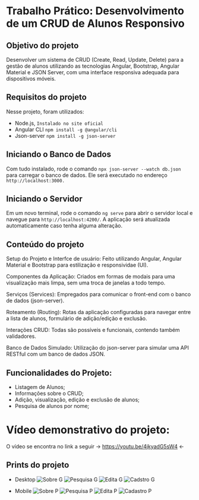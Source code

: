 # Trabalho Prático: Desenvolvimento de um CRUD de Alunos Responsivo

## Objetivo do projeto
Desenvolver um sistema de CRUD (Create, Read, Update, Delete) para a gestão 
de alunos utilizando as tecnologias Angular, Bootstrap, Angular Material e JSON Server, 
com uma interface responsiva adequada para dispositivos móveis.

## Requisitos do projeto
Nesse projeto, foram utilizados: 
- Node.js, `Instalado no site oficial`
- Angular CLI `npm install -g @angular/cli`
- Json-server `npm install -g json-server`

## Iniciando o Banco de Dados

Com tudo instalado, rode o comando `npx json-server --watch db.json` para carregar o banco de dados.
Ele será executado no endereço `http://localhost:3000.`

## Iniciando o Servidor

Em um novo terminal, rode o comando `ng serve` para abrir o servidor local e navegue para `http://localhost:4200/`. 
A aplicação será atualizada automaticamente caso tenha alguma alteração.


## Conteúdo do projeto

Setup do Projeto e Interfce de usuário: Feito utilizando Angular, Angular Material e Bootstrap para estilização e responsividae (UI).

Componentes da Aplicação: Criados em formas de modais para uma visualização mais limpa, sem uma troca de janelas a todo tempo.

Serviços (Services): Empregados para comunicar o front-end com o banco de dados (json-server).

Roteamento (Routing): Rotas da aplicação configuradas para navegar entre a lista de alunos, formulário de 
adição/edição e exclusão.

Interações CRUD: Todas são possíveis e funcionais, contendo também validadores.

Banco de Dados Simulado: Utilização do json-server para simular uma API RESTful com um banco de dados JSON.



## Funcionalidades do Projeto:

- Listagem de Alunos;
- Informações sobre o CRUD;
- Adição, visualização, edição e exclusão de alunos;
- Pesquisa de alunos por nome;


# Vídeo demonstrativo do projeto:
O vídeo se encontra no link a seguir -> https://youtu.be/4jkyadG5sW4 <-

## Prints do projeto
- Desktop
![Sobre G](https://github.com/JSeena/student-crud/assets/94326150/7c5845f7-29f5-429a-9df8-ccf2bddfb345)
![Pesquisa G](https://github.com/JSeena/student-crud/assets/94326150/4ec6eea6-2905-47c9-bc96-dae487a3dd5b)
![Edita G](https://github.com/JSeena/student-crud/assets/94326150/a1a8c3a1-c39d-41fa-ad63-9a019f5282af)
![Cadstro G](https://github.com/JSeena/student-crud/assets/94326150/8cc0da2c-90cf-4447-9557-bea367847425)

- Mobile
![Sobre P](https://github.com/JSeena/student-crud/assets/94326150/c624190f-1712-4513-b644-bd9a94ff6bb4)
![Pesquisa P](https://github.com/JSeena/student-crud/assets/94326150/299dc52a-b9b4-4956-ac88-8b893efd22c3)
![Edita P](https://github.com/JSeena/student-crud/assets/94326150/066eb266-95d7-460a-b257-d2c067b44f68)
![Cadastro P](https://github.com/JSeena/student-crud/assets/94326150/39b4c071-a094-4eb6-8c02-a2a3b27f3526)
